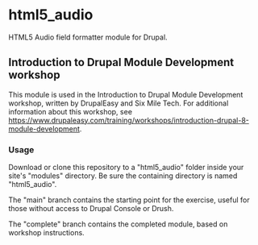 # html5_audio
HTML5 Audio field formatter module for Drupal.

## Introduction to Drupal Module Development workshop
This module is used in the Introduction to Drupal Module Development workshop, 
written by DrupalEasy and Six Mile Tech. For additional information about this 
workshop, see https://www.drupaleasy.com/training/workshops/introduction-drupal-8-module-development.

### Usage
Download or clone this repository to a "html5_audio" folder inside your site's 
"modules" directory. Be sure the containing directory is named "html5_audio".

The "main" branch contains the starting point for the exercise, useful for those without 
access to Drupal Console or Drush. 

The "complete" branch contains the completed module, based on workshop instructions.
